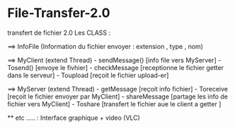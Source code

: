 # File-Transfer-2.0
transfert de fichier 2.0
Les CLASS :

==> InfoFile (Information du fichier envoyer : extension , type , nom)

==> MyClient (extend Thread)
          - sendMessage() [info file vers MyServer]
          - Tosend() [envoye le fivhier]
          - checkMessage [receptionne le fichier getter dans le serveur]
          - Toupload [reçoit le fichier upload-er]
         
==> MyServer (extend Thread)
          - getMessage [reçoit info fichier]
          - Toreceive [reçoit le fichier envoyer par MyClient]
          - shareMessage [partage les info de fichier vers MyClient]
          - Toshare [transfert le fichier aue le client a getter ]
          
** etc ..... : Interface graphique + video (VLC)
          
         
